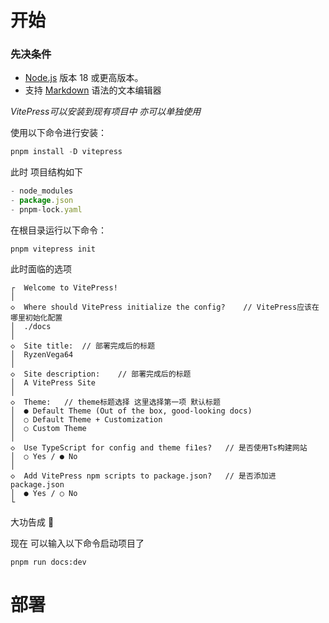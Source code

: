 # 开始

### **先决条件**

* [Node.js](https://nodejs.org/) 版本 18 或更高版本。
* 支持 [Markdown](https://en.wikipedia.org/wiki/Markdown) 语法的文本编辑器

*VitePress可以安装到现有项目中 亦可以单独使用*

使用以下命令进行安装：

```javascript
pnpm install -D vitepress
```

此时 项目结构如下

```javascript
- node_modules
- package.json
- pnpm-lock.yaml
```

在根目录运行以下命令：

```
pnpm vitepress init
```

此时面临的选项

```
┌  Welcome to VitePress!
│
◇  Where should VitePress initialize the config?	// VitePress应该在哪里初始化配置
│  ./docs
│
◇  Site title:	// 部署完成后的标题
│  RyzenVega64
│
◇  Site description:	// 部署完成后的标题
│  A VitePress Site
│
◇  Theme:	// theme标题选择 这里选择第一项 默认标题
│  ● Default Theme (Out of the box, good-looking docs)
│  ○ Default Theme + Customization
│  ○ Custom Theme
│
◇  Use TypeScript for config and theme fi1es?	// 是否使用Ts构建网站
│  ○ Yes / ● No
│
◇  Add VitePress npm scripts to package.json?	// 是否添加进package.json
│  ● Yes / ○ No
└
```

大功告成 🎉

现在 可以输入以下命令启动项目了

```
pnpm run docs:dev
```

# 部署
